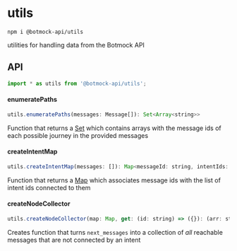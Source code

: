 # utils

```console
npm i @botmock-api/utils
```

utilities for handling data from the Botmock API

## API

```js
import * as utils from '@botmock-api/utils';
```

#### enumeratePaths

```js
utils.enumeratePaths(messages: Message[]): Set<Array<string>>
```

Function that returns a [Set](https://developer.mozilla.org/en-US/docs/Web/JavaScript/Reference/Global_Objects/Set)
which contains arrays with the message ids of each possible journey in the provided messages

#### createIntentMap

```js
utils.createIntentMap(messages: []): Map<messageId: string, intentIds: string[]>
```

Function that returns a [Map](https://developer.mozilla.org/en-US/docs/Web/JavaScript/Reference/Global_Objects/Map)
which associates message ids with the list of intent ids connected to them

#### createNodeCollector

```js
utils.createNodeCollector(map: Map, get: (id: string) => ({}): (arr: string[]) => string[]
```

Creates function that turns `next_messages` into a collection of _all_ reachable
messages that are not connected by an intent

